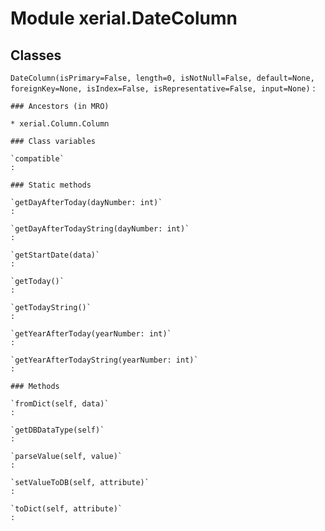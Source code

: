 Module xerial.DateColumn
========================

Classes
-------

`DateColumn(isPrimary=False, length=0, isNotNull=False, default=None, foreignKey=None, isIndex=False, isRepresentative=False, input=None)`
:   

    ### Ancestors (in MRO)

    * xerial.Column.Column

    ### Class variables

    `compatible`
    :

    ### Static methods

    `getDayAfterToday(dayNumber: int)`
    :

    `getDayAfterTodayString(dayNumber: int)`
    :

    `getStartDate(data)`
    :

    `getToday()`
    :

    `getTodayString()`
    :

    `getYearAfterToday(yearNumber: int)`
    :

    `getYearAfterTodayString(yearNumber: int)`
    :

    ### Methods

    `fromDict(self, data)`
    :

    `getDBDataType(self)`
    :

    `parseValue(self, value)`
    :

    `setValueToDB(self, attribute)`
    :

    `toDict(self, attribute)`
    :